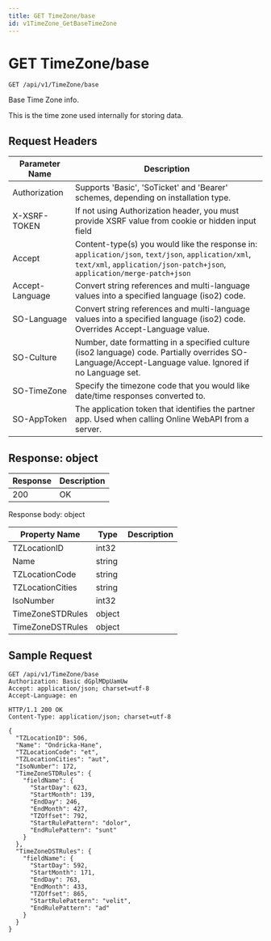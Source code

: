 ```yaml
---
title: GET TimeZone/base
id: v1TimeZone_GetBaseTimeZone
---
```


# GET TimeZone/base

```http
GET /api/v1/TimeZone/base
```

Base Time Zone info.

This is the time zone used internally for storing data.






## Request Headers

| Parameter Name | Description |
|----------------|-------------|
| Authorization  | Supports 'Basic', 'SoTicket' and 'Bearer' schemes, depending on installation type. |
| X-XSRF-TOKEN   | If not using Authorization header, you must provide XSRF value from cookie or hidden input field |
| Accept         | Content-type(s) you would like the response in: `application/json`, `text/json`, `application/xml`, `text/xml`, `application/json-patch+json`, `application/merge-patch+json` |
| Accept-Language | Convert string references and multi-language values into a specified language (iso2) code. |
| SO-Language | Convert string references and multi-language values into a specified language (iso2) code. Overrides Accept-Language value. |
| SO-Culture | Number, date formatting in a specified culture (iso2 language) code. Partially overrides SO-Language/Accept-Language value. Ignored if no Language set. |
| SO-TimeZone | Specify the timezone code that you would like date/time responses converted to. |
| SO-AppToken | The application token that identifies the partner app. Used when calling Online WebAPI from a server. |


## Response: object



| Response | Description |
|----------------|-------------|
| 200 | OK |

Response body: object

| Property Name | Type |  Description |
|----------------|------|--------------|
| TZLocationID | int32 |  |
| Name | string |  |
| TZLocationCode | string |  |
| TZLocationCities | string |  |
| IsoNumber | int32 |  |
| TimeZoneSTDRules | object |  |
| TimeZoneDSTRules | object |  |

## Sample Request

```http!
GET /api/v1/TimeZone/base
Authorization: Basic dGplMDpUamUw
Accept: application/json; charset=utf-8
Accept-Language: en
```

```http_
HTTP/1.1 200 OK
Content-Type: application/json; charset=utf-8

{
  "TZLocationID": 506,
  "Name": "Ondricka-Hane",
  "TZLocationCode": "et",
  "TZLocationCities": "aut",
  "IsoNumber": 172,
  "TimeZoneSTDRules": {
    "fieldName": {
      "StartDay": 623,
      "StartMonth": 139,
      "EndDay": 246,
      "EndMonth": 427,
      "TZOffset": 792,
      "StartRulePattern": "dolor",
      "EndRulePattern": "sunt"
    }
  },
  "TimeZoneDSTRules": {
    "fieldName": {
      "StartDay": 592,
      "StartMonth": 171,
      "EndDay": 763,
      "EndMonth": 433,
      "TZOffset": 865,
      "StartRulePattern": "velit",
      "EndRulePattern": "ad"
    }
  }
}
```